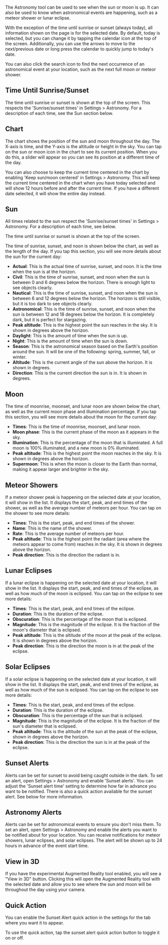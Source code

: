 The Astronomy tool can be used to see when the sun or moon is up. It can also be used to know when astronomical events are happening, such as a meteor shower or lunar eclipse.

With the exception of the time until sunrise or sunset (always today), all information shown on the page is for the selected date. By default, today is selected, but you can change it by tapping the calendar icon at the top of the screen. Additionally, you can use the arrows to move to the next/previous date or long press the calendar to quickly jump to today's date.

You can also click the search icon to find the next occurrence of an astronomical event at your location, such as the next full moon or meteor shower.

## Time Until Sunrise/Sunset

The time until sunrise or sunset is shown at the top of the screen. This respects the 'Sunrise/sunset times' in Settings > Astronomy. For a description of each time, see the Sun section below.

## Chart
The chart shows the position of the sun and moon throughout the day. The X-axis is time, and the Y-axis is the altitude or height in the sky. You can tap on the sun or moon icon in the chart to see its current position. When you do this, a slider will appear so you can see its position at a different time of the day.

You can also choose to keep the current time centered in the chart by enabling 'Keep sun/moon centered' in Settings > Astronomy. This will keep the current time centered in the chart when you have today selected and will show 12 hours before and after the current time. If you have a different date selected, it will show the entire day instead.

## Sun
All times related to the sun respect the 'Sunrise/sunset times' in Settings > Astronomy. For a description of each time, see below.

The time until sunrise or sunset is shown at the top of the screen.

The time of sunrise, sunset, and noon is shown below the chart, as well as the length of the day. If you tap this section, you will see more details about the sun for the current day:

- **Actual**: This is the actual time of sunrise, sunset, and noon. It is the time when the sun is at the horizon.
- **Civil**: This is the time of sunrise, sunset, and noon when the sun is between 0 and 6 degrees below the horizon. There is enough light to see objects clearly.
- **Nautical**: This is the time of sunrise, sunset, and noon when the sun is between 6 and 12 degrees below the horizon. The horizon is still visible, but it is too dark to see objects clearly.
- **Astronomical**: This is the time of sunrise, sunset, and noon when the sun is between 12 and 18 degrees below the horizon. It is completely dark, but it is perfect for stargazing.
- **Peak altitude**: This is the highest point the sun reaches in the sky. It is shown in degrees above the horizon.
- **Daylight**: This is the amount of time when the sun is up.
- **Night**: This is the amount of time when the sun is down.
- **Season**: This is the astronomical season based on the Earth's position around the sun. It will be one of the following: spring, summer, fall, or winter.
- **Altitude**: This is the current angle of the sun above the horizon. It is shown in degrees.
- **Direction**: This is the current direction the sun is in. It is shown in degrees.

## Moon
The time of moonrise, moonset, and lunar noon are shown below the chart, as well as the current moon phase and illumination percentage. If you tap this section, you will see more details about the moon for the current day:

- **Times**: This is the time of moonrise, moonset, and lunar noon.
- **Moon phase**: This is the current phase of the moon as it appears in the sky.
- **Illumination**: This is the percentage of the moon that is illuminated. A full moon is 100% illuminated, and a new moon is 0% illuminated.
- **Peak altitude**: This is the highest point the moon reaches in the sky. It is shown in degrees above the horizon.
- **Supermoon**: This is when the moon is closer to the Earth than normal, making it appear larger and brighter in the sky.

## Meteor Showers
If a meteor shower peak is happening on the selected date at your location, it will show in the list. It displays the start, peak, and end times of the shower, as well as the average number of meteors per hour. You can tap on the shower to see more details:

- **Times**: This is the start, peak, and end times of the shower.
- **Name**: This is the name of the shower.
- **Rate**: This is the average number of meteors per hour.
- **Peak altitude**: This is the highest point the radiant (area where the meteors appear to come from) reaches in the sky. It is shown in degrees above the horizon.
- **Peak direction**: This is the direction the radiant is in.

## Lunar Eclipses
If a lunar eclipse is happening on the selected date at your location, it will show in the list. It displays the start, peak, and end times of the eclipse, as well as how much of the moon is eclipsed. You can tap on the eclipse to see more details:

- **Times**: This is the start, peak, and end times of the eclipse.
- **Duration**: This is the duration of the eclipse.
- **Obscuration**: This is the percentage of the moon that is eclipsed.
- **Magnitude**: This is the magnitude of the eclipse. It is the fraction of the moon's diameter that is eclipsed.
- **Peak altitude**: This is the altitude of the moon at the peak of the eclipse. It is shown in degrees above the horizon.
- **Peak direction**: This is the direction the moon is in at the peak of the eclipse.

## Solar Eclipses
If a solar eclipse is happening on the selected date at your location, it will show in the list. It displays the start, peak, and end times of the eclipse, as well as how much of the sun is eclipsed. You can tap on the eclipse to see more details:

- **Times**: This is the start, peak, and end times of the eclipse.
- **Duration**: This is the duration of the eclipse.
- **Obscuration**: This is the percentage of the sun that is eclipsed.
- **Magnitude**: This is the magnitude of the eclipse. It is the fraction of the sun's diameter that is eclipsed.
- **Peak altitude**: This is the altitude of the sun at the peak of the eclipse, shown in degrees above the horizon.
- **Peak direction**: This is the direction the sun is in at the peak of the eclipse.

## Sunset Alerts
Alerts can be set for sunset to avoid being caught outside in the dark. To set an alert, open Settings > Astronomy and enable 'Sunset alerts'. You can adjust the 'Sunset alert time' setting to determine how far in advance you want to be notified. There is also a quick action available for the sunset alert. See below for more information.

## Astronomy Alerts
Alerts can be set for astronomical events to ensure you don't miss them. To set an alert, open Settings > Astronomy and enable the alerts you want to be notified about for your location. You can receive notifications for meteor showers, lunar eclipses, and solar eclipses. The alert will be shown up to 24 hours in advance of the event start time.

## View in 3D
If you have the experimental Augmented Reality tool enabled, you will see a "View in 3D" button. Clicking this will open the Augmented Reality tool with the selected date and allow you to see where the sun and moon will be throughout the day using your camera.

## Quick Action
You can enable the Sunset Alert quick action in the settings for the tab where you want it to appear.

To use the quick action, tap the sunset alert quick action button to toggle it on or off.